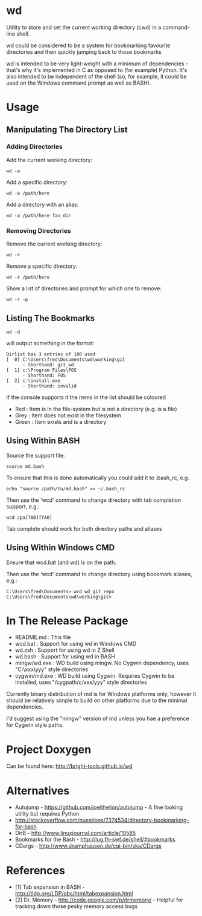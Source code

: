 wd
==

Utility to store and set the current working directory (cwd) in a command-line
shell.

wd could be considered to be a system for bookmarking favourite directories 
and then quickly jumping back to those bookmarks

wd is intended to be very light-weight with a minimum of dependencies - that's
why it's implemented in C as opposed to (for example) Python.  It's also
intended to be independent of the shell (so, for example, it could be used on
the Windows command prompt as well as BASH).

Usage
=====

Manipulating The Directory List
-------------------------------

### Adding Directories

Add the current working directory:

    wd -a

Add a specific directory:

    wd -a /path/here

Add a directory with an alias:
 
    wd -a /path/here fav_dir

### Removing Directories

Remove the current working directory:

    wd -r

Remove a specific directory:

    wd -r /path/here

Show a list of directories and prompt for which one to remove:

    wd -r -p

Listing The Bookmarks
---------------------

    wd -d

will output something in the format:

    Dirlist has 3 entries of 100 used
    [  0] C:\Users\fred\Documents\wd\working\git
          - Shorthand: git_wd
    [  1] c:\Program Files\FOS
          - Shorthand: FOS
    [  2] c:\install.exe
          - Shorthand: invalid

If the console supports it the items in the list should be coloured

  * Red : Item is in the file-system but is not a directory (e.g. is a file)
  * Grey : Item does not exist in the filesystem
  * Green : Item exists and is a directory

Using Within BASH
-----------------

Source the support file:

    source md.bash

To ensure that this is done automatically you could add it to .bash_rc, e.g.

    echo "source /path/to/md.bash" >> ~/.bash_rc

Then use the 'wcd' command to change directory with tab completion support, e.g.:

    wcd /pa[TAB][TAB]

Tab complete should work for both directory paths and aliases

Using Within Windows CMD
------------------------

Ensure that wcd.bat (and wd) is on the path.

Then use the 'wcd' command to change directory using bookmark aliases, e.g.:

    C:\Users\fred\Documents> wcd wd_git_repo
    C:\Users\fred\Documents\wd\working\git> 

In The Release Package
======================

  * README.md : This file
  * wcd.bat : Support for using wd in Windows CMD
  * wd.zsh : Support for using wd in Z Shell
  * wd.bash : Support for using wd in BASH
  * mingw/wd.exe : WD build using mingw.  No Cygwin dependency, uses "C:\xxx\yyy" style directories
  * cygwin/md.exe : WD build using Cygwin.  Requires Cygwin to be installed, uses "/cygpath/c/xxx/yyy" style directories

Currently binary distribution of md is for Windows platforms only, however it
should be relatively simple to build on other platforms due to the minimal
dependencies.

I'd suggest using the "mingw" version of md unless you hae a preference for
Cygwin style paths.

Project Doxygen
===============

Can be found here: http://bright-tools.github.io/wd

Alternatives
============

  * Autojump - https://github.com/joelthelion/autojump - A fine looking utility but requires Python
  * http://stackoverflow.com/questions/7374534/directory-bookmarking-for-bash
  * DirB - http://www.linuxjournal.com/article/10585
  * Bookmarks for the Bash - http://lug.fh-swf.de/shell/#bookmarks
  * CDargs - http://www.skamphausen.de/cgi-bin/ska/CDargs

References
==========

  * [1] Tab expansion in BASH - http://tldp.org/LDP/abs/html/tabexpansion.html
  * [2] Dr. Memory - http://code.google.com/p/drmemory/ - Helpful for tracking down those pesky memory access bugs
